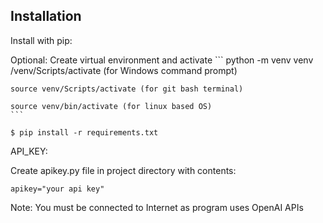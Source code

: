 ## Installation

Install with pip:

Optional:
    Create virtual environment and activate
    ```
    python -m venv venv
    /venv/Scripts/activate (for Windows command prompt)

    source venv/Scripts/activate (for git bash terminal)
    
    source venv/bin/activate (for linux based OS)
    ```

```
$ pip install -r requirements.txt
```

API_KEY:

Create apikey.py file in project directory with contents:

```
apikey="your api key"
```

Note: You must be connected to Internet as program uses OpenAI APIs